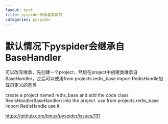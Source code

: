 ```yaml
---
layout: post
title: pyspider继承基类改写
categories: pyspider
---
```



# 默认情况下pyspider会继承自BaseHandler

可以改写继承，先创建一个project，然后在project中创建类继承自BaseHandler，之后可以使用from projects.redis_base import RedisHandle加载自定义的基类


create a project named redis_base and add the code class RedisHandle(BaseHandler) into the project. use from projects.redis_base import RedisHandle use it.

https://github.com/binux/pyspider/issues/131